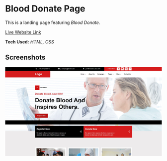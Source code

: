 # Blood Donate Page

This is a landing page featuring *Blood Donate*.        

[Live Website Link](https://singhtirupati.github.io/Blood-Donate-Landing-Page/)       

**Tech Used:** *HTML, CSS*

## Screenshots

![App Screenshot](https://github.com/singhtirupati/Blood-Donate-Landing-Page/blob/main/images/blood-donate-page.jpg)